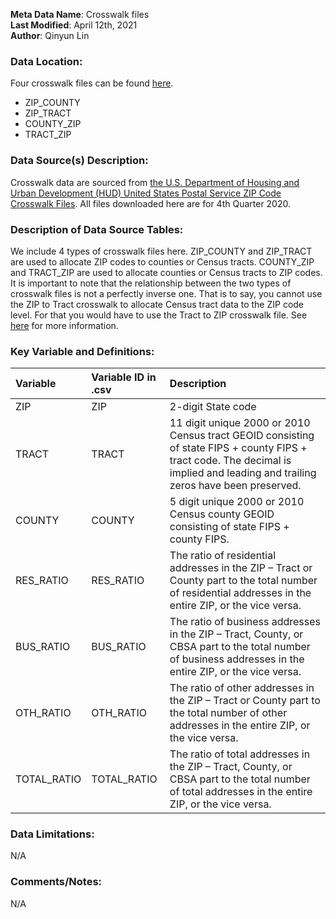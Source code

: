 **Meta Data Name**: Crosswalk files  
**Last Modified**: April 12th, 2021    
**Author**: Qinyun Lin  

### Data Location: 
Four crosswalk files can be found [here](https://github.com/GeoDaCenter/opioid-policy-scan/tree/main/data_final/geometryFiles/crosswalk).

* ZIP_COUNTY
* ZIP_TRACT
* COUNTY_ZIP
* TRACT_ZIP 

### Data Source(s) Description:  
Crosswalk data are sourced from [the U.S. Department of Housing and Urban Development (HUD) United States Postal Service ZIP Code Crosswalk Files](https://www.huduser.gov/portal/datasets/usps_crosswalk.html#data). All files downloaded here are for 4th Quarter 2020.

### Description of Data Source Tables: 
We include 4 types of crosswalk files here. ZIP_COUNTY and ZIP_TRACT are used to allocate ZIP codes to counties or Census tracts. COUNTY_ZIP and TRACT_ZIP are used to allocate counties or Census tracts to ZIP codes. It is important to note that the relationship between the two types of crosswalk files is not a perfectly inverse one. That is to say, you cannot use the ZIP to Tract crosswalk to allocate Census tract data to the ZIP code level. For that you would have to use the Tract to ZIP crosswalk file. See [here](https://www.huduser.gov/portal/datasets/usps_crosswalk.html#codebook) for more information. 

### Key Variable and Definitions:

| Variable | Variable ID in .csv | Description |
|:---------|:--------------------|:------------|
| ZIP | ZIP |	2-digit State code |
| TRACT | TRACT |	11 digit unique 2000 or 2010 Census tract GEOID consisting of state FIPS + county FIPS + tract code. The decimal is implied and leading and trailing zeros have been preserved. |
| COUNTY | COUNTY |	5 digit unique 2000 or 2010 Census county GEOID consisting of state FIPS + county FIPS. |
| RES_RATIO | RES_RATIO	| The ratio of residential addresses in the ZIP – Tract or County part to the total number of residential addresses in the entire ZIP, or the vice versa.|
| BUS_RATIO | BUS_RATIO |	The ratio of business addresses in the ZIP – Tract, County, or CBSA part to the total number of business addresses in the entire ZIP, or the vice versa. |
| OTH_RATIO | OTH_RATIO	| The ratio of other addresses in the ZIP – Tract or County part to the total number of other addresses in the entire ZIP, or the vice versa.|
| TOTAL_RATIO | TOTAL_RATIO |	The ratio of total addresses in the ZIP – Tract, County, or CBSA part to the total number of total addresses in the entire ZIP, or the vice versa. |

### Data Limitations: 
N/A


### Comments/Notes:
N/A
